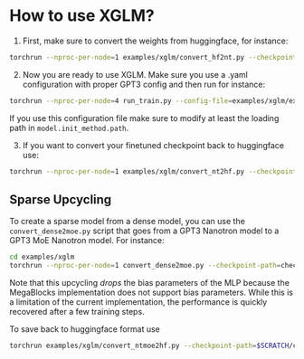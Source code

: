 # How to use XGLM?

1. First, make sure to convert the weights from huggingface, for instance:
```bash
torchrun --nproc-per-node=1 examples/xglm/convert_hf2nt.py --checkpoint-path=facebook/xglm-564M --save-path=$SCRATCH/checkpoints/xglm-564M
```

2. Now you are ready to use XGLM.
   Make sure you use a .yaml configuration with proper GPT3 config and then run for instance:
```bash
torchrun --nproc-per-node=4 run_train.py --config-file=examples/xglm/example_config.yaml
```
   If you use this configuration file make sure to modify at least the loading path in `model.init_method.path`.

3. If you want to convert your finetuned checkpoint back to huggingface use:
```bash
torchrun --nproc-per-node=1 examples/xglm/convert_nt2hf.py --checkpoint-path=checkpoints/xglm --save-path=$SCRATCH/checkpoints/huggingface/xglm-564M --tokenizer-name=facebook/xglm-564M
```

## Sparse Upcycling

To create a sparse model from a dense model, you can use the `convert_dense2moe.py` script that goes from a GPT3 Nanotron model to a GPT3 MoE Nanotron model. For instance:
```bash
cd examples/xglm
torchrun --nproc-per-node=1 convert_dense2moe.py --checkpoint-path=checkpoints/xglm-564M --save-path=$SCRATCH/checkpoints/xglm-8x564M --num-experts=8
```
Note that this upcycling _drops_ the bias parameters of the MLP because the MegaBlocks implementation does not support bias parameters. While this is a limitation of the current implementation, the performance is quickly recovered after a few training steps.

To save back to huggingface format use
```bash
torchrun examples/xglm/convert_ntmoe2hf.py --checkpoint-path=$SCRATCH/checkpoints/xglm-8x564M --save-path=$SCRATCH/checkpoints/huggingface/xglm-8x56fM
```

